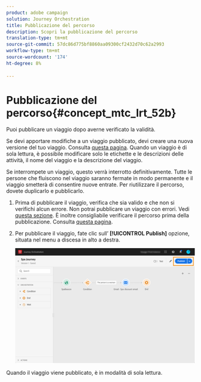 ```yaml
---
product: adobe campaign
solution: Journey Orchestration
title: Pubblicazione del percorso
description: Scopri la pubblicazione del percorso
translation-type: tm+mt
source-git-commit: 57dc86d775bf8860aa09300cf2432d70c62a2993
workflow-type: tm+mt
source-wordcount: '174'
ht-degree: 8%

---
```



# Pubblicazione del percorso{#concept_mtc_lrt_52b}

Puoi pubblicare un viaggio dopo averne verificato la validità.

Se devi apportare modifiche a un viaggio pubblicato, devi creare una nuova versione del tuo viaggio. Consulta [questa pagina](../building-journeys/journey-versions.md). Quando un viaggio è di sola lettura, è possibile modificare solo le etichette e le descrizioni delle attività, il nome del viaggio e la descrizione del viaggio.

Se interrompete un viaggio, questo verrà interrotto definitivamente. Tutte le persone che fluiscono nel viaggio saranno fermate in modo permanente e il viaggio smetterà di consentire nuove entrate. Per riutilizzare il percorso, dovete duplicarlo e pubblicarlo.

1. Prima di pubblicare il viaggio, verifica che sia valido e che non si verifichi alcun errore. Non potrai pubblicare un viaggio con errori. Vedi [questa sezione](../about/troubleshooting.md#section_h3q_kqk_fhb). È inoltre consigliabile verificare il percorso prima della pubblicazione. Consulta [questa pagina](../building-journeys/testing-the-journey.md).
1. Per pubblicare il viaggio, fate clic sull’ **[!UICONTROL Publish]** opzione, situata nel menu a discesa in alto a destra.

   ![](../assets/journeyuc1_18.png)

Quando il viaggio viene pubblicato, è in modalità di sola lettura.
